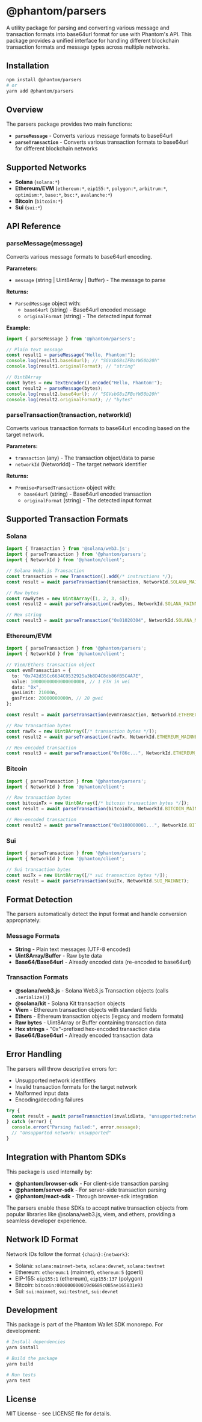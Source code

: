 # @phantom/parsers

A utility package for parsing and converting various message and transaction formats into base64url format for use with Phantom's API. This package provides a unified interface for handling different blockchain transaction formats and message types across multiple networks.

## Installation

```bash
npm install @phantom/parsers
# or
yarn add @phantom/parsers
```

## Overview

The parsers package provides two main functions:

- **`parseMessage`** - Converts various message formats to base64url
- **`parseTransaction`** - Converts various transaction formats to base64url for different blockchain networks

## Supported Networks

- **Solana** (`solana:*`)
- **Ethereum/EVM** (`ethereum:*`, `eip155:*`, `polygon:*`, `arbitrum:*`, `optimism:*`, `base:*`, `bsc:*`, `avalanche:*`)
- **Bitcoin** (`bitcoin:*`)
- **Sui** (`sui:*`)

## API Reference

### parseMessage(message)

Converts various message formats to base64url encoding.

**Parameters:**
- `message` (string | Uint8Array | Buffer) - The message to parse

**Returns:**
- `ParsedMessage` object with:
  - `base64url` (string) - Base64url encoded message
  - `originalFormat` (string) - The detected input format

**Example:**

```typescript
import { parseMessage } from '@phantom/parsers';

// Plain text message
const result1 = parseMessage("Hello, Phantom!");
console.log(result1.base64url); // "SGVsbG8sIFBoYW50b20h"
console.log(result1.originalFormat); // "string"

// Uint8Array
const bytes = new TextEncoder().encode("Hello, Phantom!");
const result2 = parseMessage(bytes);
console.log(result2.base64url); // "SGVsbG8sIFBoYW50b20h"
console.log(result2.originalFormat); // "bytes"
```

### parseTransaction(transaction, networkId)

Converts various transaction formats to base64url encoding based on the target network.

**Parameters:**
- `transaction` (any) - The transaction object/data to parse
- `networkId` (NetworkId) - The target network identifier

**Returns:**
- `Promise<ParsedTransaction>` object with:
  - `base64url` (string) - Base64url encoded transaction
  - `originalFormat` (string) - The detected input format

## Supported Transaction Formats

### Solana

```typescript
import { Transaction } from '@solana/web3.js';
import { parseTransaction } from '@phantom/parsers';
import { NetworkId } from '@phantom/client';

// Solana Web3.js Transaction
const transaction = new Transaction().add(/* instructions */);
const result = await parseTransaction(transaction, NetworkId.SOLANA_MAINNET);

// Raw bytes
const rawBytes = new Uint8Array([1, 2, 3, 4]);
const result2 = await parseTransaction(rawBytes, NetworkId.SOLANA_MAINNET);

// Hex string
const result3 = await parseTransaction("0x01020304", NetworkId.SOLANA_MAINNET);
```

### Ethereum/EVM

```typescript
import { parseTransaction } from '@phantom/parsers';
import { NetworkId } from '@phantom/client';

// Viem/Ethers transaction object
const evmTransaction = {
  to: "0x742d35Cc6634C0532925a3b8D4C8db86fB5C4A7E",
  value: 1000000000000000000n, // 1 ETH in wei
  data: "0x",
  gasLimit: 21000n,
  gasPrice: 20000000000n, // 20 gwei
};

const result = await parseTransaction(evmTransaction, NetworkId.ETHEREUM_MAINNET);

// Raw transaction bytes
const rawTx = new Uint8Array([/* transaction bytes */]);
const result2 = await parseTransaction(rawTx, NetworkId.ETHEREUM_MAINNET);

// Hex-encoded transaction
const result3 = await parseTransaction("0xf86c...", NetworkId.ETHEREUM_MAINNET);
```

### Bitcoin

```typescript
import { parseTransaction } from '@phantom/parsers';
import { NetworkId } from '@phantom/client';

// Raw transaction bytes
const bitcoinTx = new Uint8Array([/* bitcoin transaction bytes */]);
const result = await parseTransaction(bitcoinTx, NetworkId.BITCOIN_MAINNET);

// Hex-encoded transaction
const result2 = await parseTransaction("0x0100000001...", NetworkId.BITCOIN_MAINNET);
```

### Sui

```typescript
import { parseTransaction } from '@phantom/parsers';
import { NetworkId } from '@phantom/client';

// Sui transaction bytes
const suiTx = new Uint8Array([/* sui transaction bytes */]);
const result = await parseTransaction(suiTx, NetworkId.SUI_MAINNET);
```

## Format Detection

The parsers automatically detect the input format and handle conversion appropriately:

### Message Formats
- **String** - Plain text messages (UTF-8 encoded)
- **Uint8Array/Buffer** - Raw byte data
- **Base64/Base64url** - Already encoded data (re-encoded to base64url)

### Transaction Formats
- **@solana/web3.js** - Solana Web3.js Transaction objects (calls `.serialize()`)
- **@solana/kit** - Solana Kit transaction objects  
- **Viem** - Ethereum transaction objects with standard fields
- **Ethers** - Ethereum transaction objects (legacy and modern formats)
- **Raw bytes** - Uint8Array or Buffer containing transaction data
- **Hex strings** - "0x"-prefixed hex-encoded transaction data
- **Base64/Base64url** - Already encoded transaction data

## Error Handling

The parsers will throw descriptive errors for:

- Unsupported network identifiers
- Invalid transaction formats for the target network
- Malformed input data
- Encoding/decoding failures

```typescript
try {
  const result = await parseTransaction(invalidData, "unsupported:network");
} catch (error) {
  console.error("Parsing failed:", error.message);
  // "Unsupported network: unsupported"
}
```

## Integration with Phantom SDKs

This package is used internally by:

- **@phantom/browser-sdk** - For client-side transaction parsing
- **@phantom/server-sdk** - For server-side transaction parsing
- **@phantom/react-sdk** - Through browser-sdk integration

The parsers enable these SDKs to accept native transaction objects from popular libraries like @solana/web3.js, viem, and ethers, providing a seamless developer experience.

## Network ID Format

Network IDs follow the format `{chain}:{network}`:

- Solana: `solana:mainnet-beta`, `solana:devnet`, `solana:testnet`
- Ethereum: `ethereum:1` (mainnet), `ethereum:5` (goerli)
- EIP-155: `eip155:1` (ethereum), `eip155:137` (polygon)
- Bitcoin: `bitcoin:000000000019d6689c085ae165831e93`
- Sui: `sui:mainnet`, `sui:testnet`, `sui:devnet`

## Development

This package is part of the Phantom Wallet SDK monorepo. For development:

```bash
# Install dependencies
yarn install

# Build the package  
yarn build

# Run tests
yarn test
```

## License

MIT License - see LICENSE file for details.